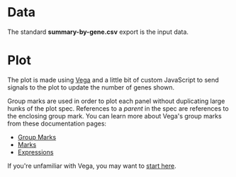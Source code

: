 # Data

The standard __summary-by-gene.csv__ export is the input data.

# Plot

The plot is made using [Vega][] and a little bit of custom JavaScript to send
signals to the plot to update the number of genes shown.

Group marks are used in order to plot each panel without duplicating large
hunks of the plot spec.  References to a _parent_ in the spec are references to
the enclosing group mark.  You can learn more about Vega's group marks from
these documentation pages:

* [Group Marks](https://github.com/vega/vega/wiki/Group-Marks)
* [Marks](https://github.com/vega/vega/wiki/Marks)
* [Expressions](https://github.com/vega/vega/wiki/Expressions)

If you're unfamiliar with Vega, you may want to [start here][].

[Vega]: https://vega.github.io/vega/
[start here]: https://github.com/vega/vega/wiki/Documentation
